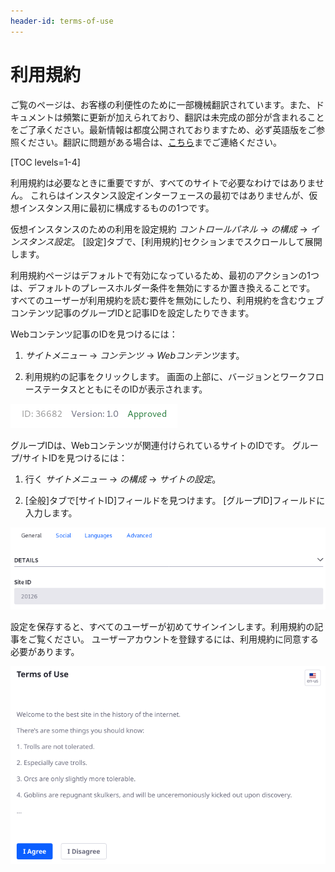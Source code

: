 ```yaml
---
header-id: terms-of-use
---
```


# 利用規約

<p class="alert alert-info"><span class="wysiwyg-color-blue120">ご覧のページは、お客様の利便性のために一部機械翻訳されています。また、ドキュメントは頻繁に更新が加えられており、翻訳は未完成の部分が含まれることをご了承ください。最新情報は都度公開されておりますため、必ず英語版をご参照ください。翻訳に問題がある場合は、<a href="mailto:support-content-jp@liferay.com">こちら</a>までご連絡ください。</span></p>

[TOC levels=1-4]

利用規約は必要なときに重要ですが、すべてのサイトで必要なわけではありません。 これらはインスタンス設定インターフェースの最初ではありませんが、仮想インスタンス用に最初に構成するものの1つです。

仮想インスタンスのための利用を設定規約 *コントロールパネル* → *の構成* → *インスタンス設定*。 [設定]タブで、[利用規約]セクションまでスクロールして展開します。

利用規約ページはデフォルトで有効になっているため、最初のアクションの1つは、デフォルトのプレースホルダー条件を無効にするか置き換えることです。 すべてのユーザーが利用規約を読む要件を無効にしたり、利用規約を含むウェブコンテンツ記事のグループIDと記事IDを設定したりできます。

Webコンテンツ記事のIDを見つけるには：

1.  *サイトメニュー* → *コンテンツ* → *Webコンテンツ*ます。

2.  利用規約の記事をクリックします。 画面の上部に、バージョンとワークフローステータスとともにそのIDが表示されます。

![図1：Webコンテンツの記事IDが編集画面に表示されます。](../../../images/instance-settings-wc-id.png)

グループIDは、Webコンテンツが関連付けられているサイトのIDです。 グループ/サイトIDを見つけるには：

1.  行く *サイトメニュー* → *の構成* → *サイトの設定*。

2.  [全般]タブで[サイトID]フィールドを見つけます。 [グループID]フィールドに入力します。

![図2：サイト設定のサイトIDは、使用構成の観点から見たグループIDです。](../../../images/instance-settings-group-id.png)

設定を保存すると、すべてのユーザーが初めてサインインします。利用規約の記事をご覧ください。 ユーザーアカウントを登録するには、利用規約に同意する必要があります。

![図3：Webコンテンツの記事をサイトの利用規約ページに変換します。](../../../images/instance-settings-terms-of-use.png)
